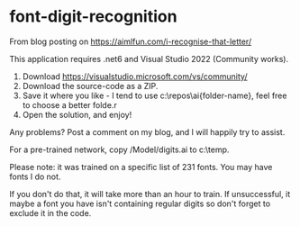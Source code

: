 # font-digit-recognition
From blog posting on https://aimlfun.com/i-recognise-that-letter/

This application requires .net6 and Visual Studio 2022 (Community works).

1. Download https://visualstudio.microsoft.com/vs/community/
2. Download the source-code as a ZIP. 
3. Save it where you like - I tend to use c:\repos\ai\{folder-name}, feel free to choose a better folde.r
4. Open the solution, and enjoy!

Any problems? Post a comment on my blog, and I will happily try to assist.

For a pre-trained network, copy /Model/digits.ai to c:\temp.

Please note: it was trained on a specific list of 231 fonts. You may have fonts I do not.

If you don't do that, it will take more than an hour to train. If unsuccessful, it maybe a font you have isn't containing regular digits so don't forget to exclude it in the code.
